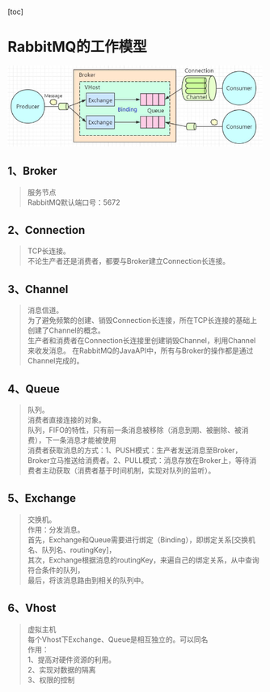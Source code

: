[toc]

# RabbitMQ的工作模型

![](../etc/RabbitMQ_工作模型.png)

## 1、Broker
> 服务节点<br>
> RabbitMQ默认端口号：5672

## 2、Connection
> TCP长连接。<br>
> 不论生产者还是消费者，都要与Broker建立Connection长连接。

## 3、Channel
> 消息信道。<br>
> 为了避免频繁的创建、销毁Connection长连接，所在TCP长连接的基础上创建了Channel的概念。<br>
> 生产者和消费者在Connection长连接里创建销毁Channel，利用Channel来收发消息。
> 在RabbitMQ的JavaAPI中，所有与Broker的操作都是通过Channel完成的。

## 4、Queue
> 队列。<br>
> 消费者直接连接的对象。<br>
> 队列，FIFO的特性，只有前一条消息被移除（消息到期、被删除、被消费），下一条消息才能被使用<br>
> 消费者获取消息的方式：1、PUSH模式：生产者发送消息至Broker，Broker立马推送给消费者。2、PULL模式：消息存放在Broker上，等待消费者主动获取（消费者基于时间机制，实现对队列的监听）。

## 5、Exchange
> 交换机。<br>
> 作用：分发消息。<br>
> 首先，Exchange和Queue需要进行绑定（Binding），即绑定关系[交换机名、队列名、routingKey]，<br>
> 其次，Exchange根据消息的routingKey，来遍自己的绑定关系，从中查询符合条件的队列，<br>
> 最后，将该消息路由到相关的队列中。

## 6、Vhost
> 虚拟主机<br>
> 每个Vhost下Exchange、Queue是相互独立的。可以同名<br>
> 作用： <br>
> 1、提高对硬件资源的利用。<br>
> 2、实现对数据的隔离<br>
> 3、权限的控制
